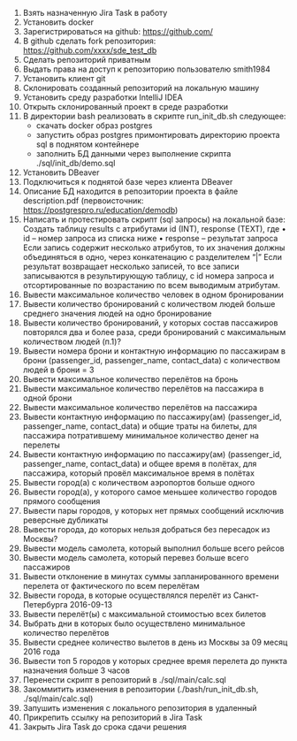 1. Взять назначенную Jira Task в работу
2. Установить docker
3. Зарегистрироваться на github: https://github.com/
4. В github сделать fork репозитория: https://github.com/xxxx/sde_test_db
5. Сделать репозиторий приватным
6. Выдать права на доступ к репозиторию пользователю smith1984 
7. Установить клиент git 
8. Склонировать созданный репозиторий на локальную машину
9. Установить среду разработки IntelliJ IDEA
10. Открыть склонированный проект в среде разработки
11. В директории bash реализовать в скрипте run_init_db.sh следующее:
	- скачать docker образ postgres
	- запустить образ postgres
	   примонтировать директорию проекта sql в поднятом контейнере
	- заполнить БД данными через выполнение скрипта ./sql/init_db/demo.sql
12. Установить DBeaver
13. Подключиться к поднятой базе через клиента DBeaver
14. Описание БД находится в репозитории проекта в файле description.pdf (первоисточник: https://postgrespro.ru/education/demodb)
15. Написать и протестировать скрипт (sql запросы) на локальной базе:
Создать таблицу results c атрибутами id (INT), response (TEXT), где
•	id – номер запроса из списка ниже
•	response – результат запроса
 Если запись содержит несколько атрибутов, то их значения должны объединяться в одно, через конкатенацию с разделителем “|” 
Если результат возвращает несколько записей, то все записи записываются в результирующую таблицу, с id номера запроса и отсортированные по возрастанию по всем выводимым атрибутам.
1.	Вывести максимальное количество человек в одном бронировании
2.	Вывести количество бронирований с количеством людей больше среднего значения людей на одно бронирование
3.	Вывести количество бронирований, у которых состав пассажиров повторялся два и более раза, среди бронирований с максимальным количеством людей (п.1)?
4.	Вывести номера брони и контактную информацию по пассажирам в брони (passenger_id, passenger_name, contact_data) с количеством людей в брони = 3
5.	Вывести максимальное количество перелётов на бронь
6.	Вывести максимальное количество перелётов на пассажира в одной брони
7.	Вывести максимальное количество перелётов на пассажира
8.	Вывести контактную информацию по пассажиру(ам) (passenger_id, passenger_name, contact_data) и общие траты на билеты, для пассажира потратившему минимальное количество денег на перелеты
9.	Вывести контактную информацию по пассажиру(ам) (passenger_id, passenger_name, contact_data) и общее время в полётах, для пассажира, который провёл максимальное время в полётах
10.	Вывести город(а) с количеством аэропортов больше одного
11.	Вывести город(а), у которого самое меньшее количество городов прямого сообщения
12.	Вывести пары городов, у которых нет прямых сообщений исключив реверсные дубликаты
13.	Вывести города, до которых нельзя добраться без пересадок из Москвы?
14.	Вывести модель самолета, который выполнил больше всего рейсов
15.	Вывести модель самолета, который перевез больше всего пассажиров
16.	Вывести отклонение в минутах суммы запланированного времени перелета от фактического по всем перелётам
17.	Вывести города, в которые осуществлялся перелёт из Санкт-Петербурга 2016-09-13
18.	Вывести перелёт(ы) с максимальной стоимостью всех билетов
19.	Выбрать дни в которых было осуществлено минимальное количество перелётов
20.	Вывести среднее количество вылетов в день из Москвы за 09 месяц 2016 года
21.	Вывести топ 5 городов у которых среднее время перелета до пункта назначения больше 3 часов
16. Перенести скрипт в репозиторий в ./sql/main/calc.sql
17. Закоммитить изменения в репозитории (./bash/run_init_db.sh, ./sql/main/calc.sql)
18. Запушить изменения с локального репозитория в удаленный
19. Прикрепить ссылку на репозиторий в Jira Task 
20. Закрыть Jira Task до срока сдачи решения
